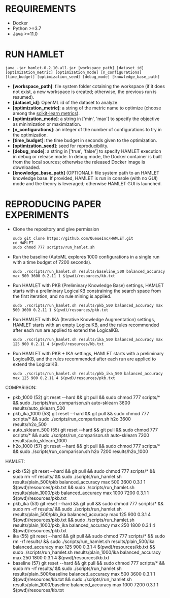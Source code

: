 # REQUIREMENTS
- Docker
- Python >=3.7
- Java >=11.0

# RUN HAMLET

    java -jar hamlet-0.2.10-all.jar [workspace_path] [dataset_id] [optimization_metric] [optimization_mode] [n_configurations] [time_budget] [optimization_seed] [debug_mode] [knowledge_base_path]

- **[workspace_path]**: file system folder cotaining the workspace (if it does not exist, a new workspace is created; otherwise, the previous run is resumed).
- **[dataset_id]**: OpenML id of the dataset to analyze.
- **[optimization_metric]**: a string of the metric name to optimize (choose among the [scikit-learn metrics](https://scikit-learn.org/stable/modules/model_evaluation.html#scoring-parameter)).
- **[optimization_mode]**: a string in ['min', 'max'] to specify the objective as minimization or maximization.
- **[n_configurations]**: an integer of the number of configurations to try in the optimization.
- **[time_budget]**: the time budget in seconds given to the optimization.
- **[optimization_seed]**: seed for reproducibility.
- **[debug_mode]**: a string in ['true', 'false'] to specify HAMLET execution in debug or release mode. In debug mode, the Docker container is built from the local sources; otherwise the released Docker image is downloaded.
- **[knowledge_base_path]** (OPTIONAL): file system path to an HAMLET knowledge base. If provided, HAMLET is run in console (with no GUI) mode and the theory is leveraged; otherwise HAMLET GUI is launched.


# REPRODUCING PAPER EXPERIMENTS

- Clone the repository and give permission

      sudo git clone https://github.com/QueueInc/HAMLET.git
      cd HAMLET
      sudo chmod 777 scripts/run_hamlet.sh

- Run the baseline (AutoML explores 1000 configurations in a single run with a time budget of 7200 seconds).

      sudo ./scripts/run_hamlet.sh results/baseline_500 balanced_accuracy max 500 3600 0.2.11 1 $(pwd)/resources/kb.txt

- Run HAMLET with PKB (Preliminary Knowledge Base) settings, HAMLET starts with a preliminary LogicalKB constraining the search space from the first iteration, and no rule mining is applied.

      sudo ./scripts/run_hamlet.sh results/pkb_500 balanced_accuracy max 500 3600 0.2.11 1 $(pwd)/resources/pkb.txt

- Run HAMLET with IKA (Iterative Knowledge Augmentation) settings, HAMLET starts with an empty LogicalKB, and the rules recommended after each run are applied to extend the LogicalKB.

      sudo ./scripts/run_hamlet.sh results/ika_500 balanced_accuracy max 125 900 0.2.11 4 $(pwd)/resources/kb.txt

- Run HAMLET with PKB + IKA settings, HAMLET starts with a preliminary LogicalKB, and the rules recommended after each run are applied to extend the LogicalKB.

      sudo ./scripts/run_hamlet.sh results/pkb_ika_500 balanced_accuracy max 125 900 0.2.11 4 $(pwd)/resources/pkb.txt




COMPARISON:
- pkb_1000 (52)
git reset --hard && git pull && sudo chmod 777 scripts/* && sudo ./scripts/run_comparison.sh auto-sklearn 3600 results/auto_sklearn_500
- pkb_ika_1000 (53)
git reset --hard && git pull && sudo chmod 777 scripts/* && sudo ./scripts/run_comparison.sh h2o 3600 results/h2o_500
- auto_sklearn_500 (55)
git reset --hard && git pull && sudo chmod 777 scripts/* && sudo ./scripts/run_comparison.sh auto-sklearn 7200 results/auto_sklearn_1000
- h2o_1000 (57)
git reset --hard && git pull && sudo chmod 777 scripts/* && sudo ./scripts/run_comparison.sh h2o 7200 results/h2o_1000

HAMLET:
- pkb (52)
git reset --hard && git pull && sudo chmod 777 scripts/* && sudo rm -rf results/ && sudo ./scripts/run_hamlet.sh results/plain_500/pkb balanced_accuracy max 500 3600 0.3.1 1 $(pwd)/resources/pkb.txt && sudo ./scripts/run_hamlet.sh results/plain_1000/pkb balanced_accuracy max 1000 7200 0.3.1 1 $(pwd)/resources/pkb.txt
- pkb_ika (53)
git reset --hard && git pull && sudo chmod 777 scripts/* && sudo rm -rf results/ && sudo ./scripts/run_hamlet.sh results/plain_500/pkb_ika balanced_accuracy max 125 900 0.3.1 4 $(pwd)/resources/pkb.txt && sudo ./scripts/run_hamlet.sh results/plain_1000/pkb_ika balanced_accuracy max 250 1800 0.3.1 4 $(pwd)/resources/pkb.txt
- ika (55)
git reset --hard && git pull && sudo chmod 777 scripts/* && sudo rm -rf results/ && sudo ./scripts/run_hamlet.sh results/plain_500/ika balanced_accuracy max 125 900 0.3.1 4 $(pwd)/resources/kb.txt && sudo ./scripts/run_hamlet.sh results/plain_1000/ika balanced_accuracy max 250 1800 0.3.1 4 $(pwd)/resources/kb.txt
- baseline (57)
git reset --hard && git pull && sudo chmod 777 scripts/* && sudo rm -rf results/ && sudo ./scripts/run_hamlet.sh results/plain_500/baseline balanced_accuracy max 500 3600 0.3.1 1 $(pwd)/resources/kb.txt && sudo ./scripts/run_hamlet.sh results/plain_1000/baseline balanced_accuracy max 1000 7200 0.3.1 1 $(pwd)/resources/kb.txt


